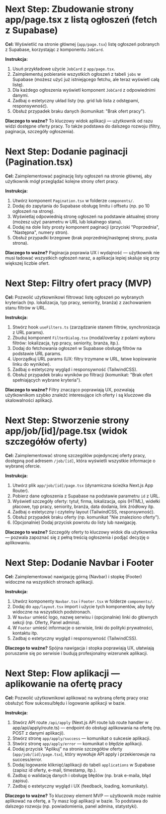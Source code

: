 # Next Step: Zbudowanie strony app/page.tsx z listą ogłoszeń (fetch z Supabase)

**Cel:**
Wyświetlić na stronie głównej (`app/page.tsx`) listę ogłoszeń pobranych z Supabase, korzystając z komponentu `JobCard`.

**Instrukcja:**
1. Usuń przykładowe użycie `JobCard` z `app/page.tsx`.
2. Zaimplementuj pobieranie wszystkich ogłoszeń z tabeli `jobs` w Supabase (możesz użyć już istniejącego fetchu, ale teraz wyświetl całą listę).
3. Dla każdego ogłoszenia wyświetl komponent `JobCard` z odpowiednimi danymi.
4. Zadbaj o estetyczny układ listy (np. grid lub lista z odstępami, responsywność).
5. Obsłuż przypadek braku danych (komunikat: "Brak ofert pracy").

**Dlaczego to ważne?**
To kluczowy widok aplikacji — użytkownik od razu widzi dostępne oferty pracy. To także podstawa do dalszego rozwoju (filtry, paginacja, szczegóły ogłoszenia).

# Next Step: Dodanie paginacji (Pagination.tsx)

**Cel:**
Zaimplementować paginację listy ogłoszeń na stronie głównej, aby użytkownik mógł przeglądać kolejne strony ofert pracy.

**Instrukcja:**
1. Utwórz komponent `Pagination.tsx` w folderze `components/`.
2. Dodaj do zapytania do Supabase obsługę limitu i offsetu (np. po 10 ogłoszeń na stronę).
3. Wyświetlaj odpowiednią stronę ogłoszeń na podstawie aktualnej strony (możesz użyć parametru w URL lub lokalnego stanu).
4. Dodaj na dole listy prosty komponent paginacji (przyciski "Poprzednia", "Następna", numery stron).
5. Obsłuż przypadki brzegowe (brak poprzedniej/następnej strony, pusta strona).

**Dlaczego to ważne?**
Paginacja poprawia UX i wydajność — użytkownik nie musi ładować wszystkich ogłoszeń naraz, a aplikacja lepiej skaluje się przy większej liczbie ofert.

# Next Step: Filtry ofert pracy (MVP)

**Cel:**
Pozwolić użytkownikowi filtrować listę ogłoszeń po wybranych kryteriach (np. lokalizacja, typ pracy, seniority, branża) z zachowaniem stanu filtrów w URL.

**Instrukcja:**
1. Stwórz hook `useFilters.ts` (zarządzanie stanem filtrów, synchronizacja z URL params).
2. Zbuduj komponent `FilterDialog.tsx` (modal/overlay z polami wyboru filtrów: lokalizacja, typ pracy, seniority, branża, itp.).
3. Dodaj do fetchowania ogłoszeń w Supabase obsługę filtrów na podstawie URL params.
4. Uporządkuj URL params (UX: filtry trzymane w URL, łatwe kopiowanie linku do wyników).
5. Zadbaj o estetyczny wygląd i responsywność (TailwindCSS).
6. Obsłuż przypadek braku wyników po filtracji (komunikat: "Brak ofert spełniających wybrane kryteria").

**Dlaczego to ważne?**
Filtry znacząco poprawiają UX, pozwalają użytkownikom szybko znaleźć interesujące ich oferty i są kluczowe dla skalowalności aplikacji.

# Next Step: Stworzenie strony app/job/[id]/page.tsx (widok szczegółów oferty)

**Cel:**
Zaimplementować stronę szczegółów pojedynczej oferty pracy, dostępną pod adresem `/job/[id]`, która wyświetli wszystkie informacje o wybranej ofercie.

**Instrukcja:**
1. Utwórz plik `app/job/[id]/page.tsx` (dynamiczna ścieżka Next.js App Router).
2. Pobierz dane ogłoszenia z Supabase na podstawie parametru `id` z URL.
3. Wyświetl szczegóły oferty: tytuł, firma, lokalizacja, opis (HTML), widełki płacowe, typ pracy, seniority, branża, data dodania, link źródłowy itp.
4. Zadbaj o estetyczny i czytelny layout (TailwindCSS, responsywność).
5. Obsłuż przypadek braku oferty (np. komunikat "Nie znaleziono oferty").
6. (Opcjonalnie) Dodaj przycisk powrotu do listy lub nawigację.

**Dlaczego to ważne?**
Szczegóły oferty to kluczowy widok dla użytkownika — pozwala zapoznać się z pełną treścią ogłoszenia i podjąć decyzję o aplikowaniu.

# Next Step: Dodanie Navbar i Footer

**Cel:**
Zaimplementować nawigację górną (Navbar) i stopkę (Footer) widoczne na wszystkich stronach aplikacji.

**Instrukcja:**
1. Utwórz komponenty `Navbar.tsx` i `Footer.tsx` w folderze `components/`.
2. Dodaj do `app/layout.tsx` import i użycie tych komponentów, aby były widoczne na wszystkich podstronach.
3. W `Navbar` umieść logo, nazwę serwisu i (opcjonalnie) linki do głównych sekcji (np. Oferty, Panel admina).
4. W `Footer` umieść informacje o serwisie, linki do polityki prywatności, kontaktu itp.
5. Zadbaj o estetyczny wygląd i responsywność (TailwindCSS).

**Dlaczego to ważne?**
Spójna nawigacja i stopka poprawiają UX, ułatwiają poruszanie się po serwisie i budują profesjonalny wizerunek aplikacji.

# Next Step: Flow aplikacji — aplikowanie na ofertę pracy

**Cel:**
Pozwolić użytkownikowi aplikować na wybraną ofertę pracy oraz obsłużyć flow sukcesu/błędu i logowanie aplikacji w bazie.

**Instrukcja:**
1. Stwórz API route `/api/apply` (Next.js API route lub route handler w app/api/apply/route.ts) — endpoint do obsługi aplikowania na ofertę (np. POST z danymi aplikacji).
2. Stwórz stronę `app/apply/success` — komunikat o sukcesie aplikacji.
3. Stwórz stronę `app/apply/error` — komunikat o błędzie aplikacji.
4. Dodaj przycisk "Aplikuj" na stronie szczegółów oferty (`app/job/[id]/page.tsx`), który wywołuje API apply i przekierowuje na success/error.
5. Dodaj logowanie kliknięć/aplikacji do tabeli `applications` w Supabase (zapisz id oferty, e-mail, timestamp, itp.).
6. Zadbaj o walidację danych i obsługę błędów (np. brak e-maila, błąd zapisu).
7. Zadbaj o estetyczny wygląd i UX (feedback, loading, komunikaty).

**Dlaczego to ważne?**
To kluczowy element MVP — użytkownik może realnie aplikować na ofertę, a Ty masz logi aplikacji w bazie. To podstawa do dalszego rozwoju (np. powiadomienia, panel admina, statystyki). 